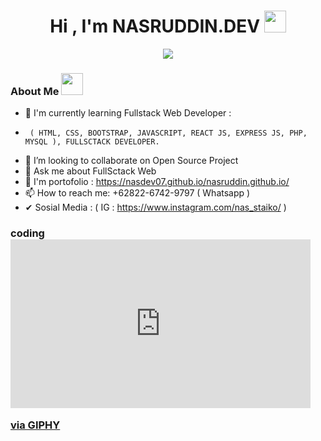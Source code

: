 
<h1 align="center">Hi , I'm NASRUDDIN.DEV <img src="https://media.giphy.com/media/hvRJCLFzcasrR4ia7z/giphy.gif" width="35"></h1>
<p align="center">
  <a href="https://github.com/DenverCoder1/readme-typing-svg"><img src="https://readme-typing-svg.herokuapp.com?color=F7EE2C&center=true&vCenter=true&height=60&lines=FullSctack+Web+Developer;N%20A%20S.D%20E%20V&center=true&width=500&height=50"></a>
</p>

### About Me <img src="https://media.giphy.com/media/hvRJCLFzcasrR4ia7z/giphy.gif" width="35">


- 🌱 I'm currently learning Fullstack Web Developer : 
-      ( HTML, CSS, BOOTSTRAP, JAVASCRIPT, REACT JS, EXPRESS JS, PHP, MYSQL ), FULLSCTACK DEVELOPER.
- 👯 I’m looking to collaborate on Open Source Project
- 💬 Ask me about FullSctack Web
- 🚀 I'm portofolio : https://nasdev07.github.io/nasruddin.github.io/
- 📫 How to reach me: +62822-6742-9797 ( Whatsapp )
- ✔ Sosial Media : ( IG : https://www.instagram.com/nas_staiko/ ) 


### coding <iframe src="https://giphy.com/embed/RbDKaczqWovIugyJmW" width="480" height="270" frameBorder="0" class="giphy-embed" allowFullScreen></iframe><p><a href="https://giphy.com/gifs/looneytunesworldofmayhem-world-of-mayhem-looney-tunes-ltwom-RbDKaczqWovIugyJmW">via GIPHY</a></p>


